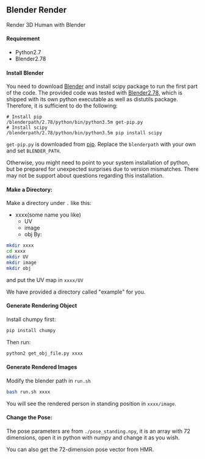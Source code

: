 ## Blender Render
Render 3D Human with Blender

#### Requirement

- Python2.7
- Blender2.78

#### Install Blender
You need to download [Blender](http://download.blender.org/release/) and install scipy package to run the first part of the code. The provided code was tested with [Blender2.78](http://download.blender.org/release/Blender2.78/blender-2.78a-linux-glibc211-x86_64.tar.bz2), which is shipped with its own python executable as well as distutils package. Therefore, it is sufficient to do the following:

``` shell
# Install pip
/blenderpath/2.78/python/bin/python3.5m get-pip.py
# Install scipy
/blenderpath/2.78/python/bin/python3.5m pip install scipy
```

`get-pip.py` is downloaded from [pip](https://pip.pypa.io/en/stable/installing/). Replace the `blenderpath` with your own and set `BLENDER_PATH`.

Otherwise, you might need to point to your system installation of python, but be prepared for unexpected surprises due to version mismatches. There may not be support about questions regarding this installation.


#### Make a Directory:
Make a directory under ```.``` like this:
- xxxx(some name you like)
    - UV
    - image
    - obj
By:
```bash
mkdir xxxx
cd xxxx
mkdir UV
mkdir image
mkdir obj
```
and put the UV map in ```xxxx/UV```

We have provided a directory called "example" for you.

#### Generate Rendering Object

Install chumpy first:
```bash
pip install chumpy
```
Then run:
```bash
python2 get_obj_file.py xxxx
```

#### Generate Rendered Images
Modify the blender path in ```run.sh```

```bash
bash run.sh xxxx
```

You will see the rendered person in standing position in ```xxxx/image```.

#### Change the Pose:
The pose parameters are from ```./pose_standing.npy```, it is an array with 72 dimensions, open it in python with numpy and change it as you wish.

You can also get the 72-dimension pose vector from HMR.
